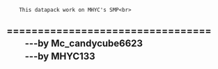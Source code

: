         This datapack work on MHYC's SMP<br>
=================================
　　---by Mc_candycube6623<br>
　　---by MHYC133<br>
---------------------------------
<!--`MHYC`133<br>
[测试](http://mhychat.eu.org "mhychat")<br>-->
<!--注释-->